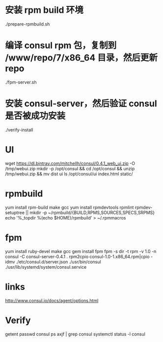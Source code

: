 # 安装 rpm build 环境
./prepare-rpmbuild.sh

# 编译 consul rpm 包，复制到 /www/repo/7/x86_64 目录，然后更新 repo
./fpm-server.sh

# 安装 consul-server，然后验证 consul 是否被成功安装
./verify-install

# UI

wget https://dl.bintray.com/mitchellh/consul/0.4.1_web_ui.zip -O /tmp/webui.zip
mkdir -p /opt/consul && cd /opt/consul && unzip /tmp/webui.zip && mv dist ui
ls /opt/consul/ui
index.html  static/

# rpmbuild
yum install rpm-build make gcc
yum install rpmdevtools rpmlint
rpmdev-setuptree
||
mkdir -p ~/rpmbuild/{BUILD,RPMS,SOURCES,SPECS,SRPMS}
echo '%_topdir %(echo $HOME)/rpmbuild' > ~/.rpmmacros

# fpm
yum install ruby-devel make gcc
gem install fpm
fpm -s dir -t rpm -v 1.0 -n consul -C consul-server-0.4.1 .
rpm2cpio consul-1.0-1.x86_64.rpm|cpio -idmv
./etc/consul.d/server.json
./usr/bin/consul
./usr/lib/systemd/system/consul.service


# links
http://www.consul.io/docs/agent/options.html

# Verify

getent passwd consul
ps axjf | grep consul
systemctl status -l consul

